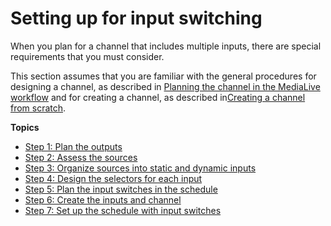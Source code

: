# Setting up for input switching<a name="setup-ips"></a>

When you plan for a channel that includes multiple inputs, there are special requirements that you must consider\. 

This section assumes that you are familiar with the general procedures for designing a channel, as described in [Planning the channel in the MediaLive workflow](planning-the-channel-in-workflow.md) and for creating a channel, as described in[Creating a channel from scratch](creating-channel-scratch.md)\.

**Topics**
+ [Step 1: Plan the outputs](ips-step-plan-outputs.md)
+ [Step 2: Assess the sources](ips-step-plan-inputs.md)
+ [Step 3: Organize sources into static and dynamic inputs](ips-step-design-inputs.md)
+ [Step 4: Design the selectors for each input](ips-step-plan-attachments.md)
+ [Step 5: Plan the input switches in the schedule](ips-step-plan-switches.md)
+ [Step 6: Create the inputs and channel](ips-step-create-inputs-channel.md)
+ [Step 7: Set up the schedule with input switches](ips-set-up-schedule.md)